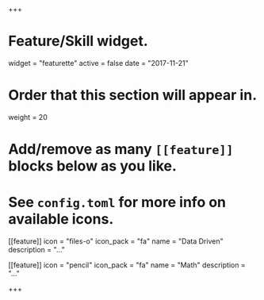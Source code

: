 +++
# Feature/Skill widget.
widget = "featurette"
active = false
date = "2017-11-21"

# Order that this section will appear in.
weight = 20

# Add/remove as many `[[feature]]` blocks below as you like.
# See `config.toml` for more info on available icons.

[[feature]]
  icon = "files-o"
  icon_pack = "fa"
  name = "Data Driven"
  description = "..."

[[feature]]
  icon = "pencil"
  icon_pack = "fa"
  name = "Math"
  description = "..."

+++
